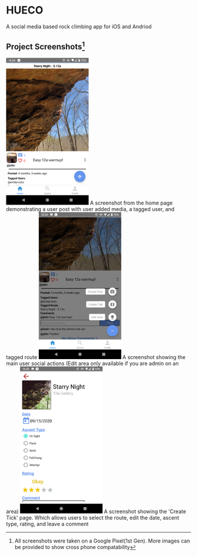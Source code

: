 # HUECO
 A social media based rock climbing app for iOS and Andriod
 
 
## Project Screenshots[^1] 
<img src="https://github.com/johnsalzy/HUECO-UI/blob/master/Screenshots/Screenshot_20200915-002447.png" alt ="Home Page Post View" height="400" />
A screenshot from the home page demonstrating a user post with user added media, a tagged user, and tagged route

<img src="https://github.com/johnsalzy/HUECO-UI/blob/master/Screenshots/Screenshot_20200915-002500.png" alt ="Create Button Expanded" height="400" />
A screenshot showing the main user social actions (Edit area only available if you are admin on an area)

<img src="https://github.com/johnsalzy/HUECO-UI/blob/master/Screenshots/Screenshot_20200915-002530.png" alt ="Tick Route View" height="400" />
A screenshot showing the 'Create Tick' page. Which allows users to select the route, edit the date, ascent type, rating, and leave a comment

[^1]: All screenshots were taken on a Google Pixel(1st Gen). More images can be provided to show cross phone compatability
